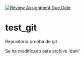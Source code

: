 [![Review Assignment Due Date](https://classroom.github.com/assets/deadline-readme-button-24ddc0f5d75046c5622901739e7c5dd533143b0c8e959d652212380cedb1ea36.svg)](https://classroom.github.com/a/pHkVeDei)
# test_git
Repositorio prueba de git


Se ha modificado este archivo 'dani'